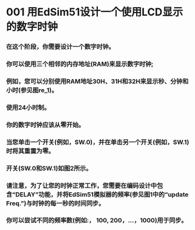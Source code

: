 # 001 用EdSim51设计一个使用LCD显示的数字时钟
### 在这个阶段，你需要设计一个数字时钟。
### 你可以使用三个相邻的内存地址(RAM)来显示数字时钟;
### 例如，您可以分别使用RAM地址30H、31H和32H来显示秒、分钟和小时(参见图re_1)。
### 使用24小时制。
### 你的数字时钟应该从零开始。
### 当您单击一个开关(例如，SW.0)，并在单击另一个开关(例如，SW.1)时将其重置为零。
### 开关(SW.0和SW.1)如图2所示。
### 请注意，为了让您的时钟正常工作，您需要在编码设计中包含“DELAY”功能，并将EdSim51模拟器的频率(参见图1中的“update Freq.”)与时钟的每一秒的时间同步。
### 你可以尝试不同的频率数(例如:， 100, 200，…，1000)用于同步。
